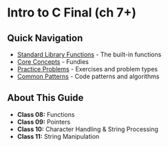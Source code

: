 # Intro to C Final (ch 7+)

## Quick Navigation

- [Standard Library Functions](functions.md) - The built-in functions
- [Core Concepts](concepts.md) - Fundies
- [Practice Problems](practice.md) - Exercises and problem types
- [Common Patterns](patterns.md) - Code patterns and algorithms

## About This Guide

- **Class 08:** Functions
- **Class 09:** Pointers 
- **Class 10:** Character Handling & String Processing
- **Class 11:** String Manipulation
